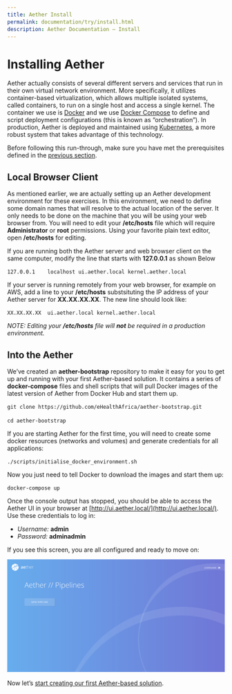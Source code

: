 ```yaml
---
title: Aether Install
permalink: documentation/try/install.html
description: Aether Documentation – Install
---
```

# Installing Aether
Aether actually consists of several different servers and services that run in their own virtual network environment.  More specifically, it utilizes container-based virtualization, which allows multiple isolated systems, called containers, to run on a single host and access a single kernel.  The container we use is [Docker](https://www.docker.com/) and we use [Docker Compose](https://docs.docker.com/compose/) to define and script deployment configurations (this is known as “orchestration”).  In production, Aether is deployed and maintained using [Kubernetes](https://kubernetes.io/), a more robust system that takes advantage of this technology.   

Before following this run-through, make sure you have met the prerequisites defined in the [previous section](index).
## Local Browser Client
As mentioned earlier, we are actually setting up an Aether development environment for these exercises.  In this environment, we need to define some domain names that will resolve to the actual location of the server.  It only needs to be done on the machine that you will be using your web browser from.  You will need to edit your **/etc/hosts** file which will require **Administrator** or **root** permissions.  Using your favorite plain text editor, open **/etc/hosts** for editing.  

If you are running both the Aether server and web browser client on the same computer, modify the line that starts with **127.0.0.1** as shown Below
```
127.0.0.1    localhost ui.aether.local kernel.aether.local
```
If your server is running remotely from your web browser, for example on AWS,  add a line to your **/etc/hosts** substsituting the IP address of your Aether server for **XX.XX.XX.XX**.  The new line should look like:
```
XX.XX.XX.XX  ui.aether.local kernel.aether.local
```

_NOTE: Editing your **/etc/hosts** file will **not** be required in a production environment._

## Into the Aether
We’ve created an **aether-bootstrap** repository to make it easy for you to get up and running with your first Aether-based solution. It contains a series of **docker-compose** files and shell scripts that will pull Docker images of the latest version of Aether from Docker Hub and start them up. 

```
git clone https://github.com/eHealthAfrica/aether-bootstrap.git

cd aether-bootstrap
```

If you are starting Aether for the first time, you will need to create some docker resources (networks and volumes) and generate credentials for all applications:

```
./scripts/initialise_docker_environment.sh
```

Now you just need to tell Docker to download the images and start them up:

```
docker-compose up
```

Once the console output has stopped, you should be able to access the Aether UI in your browser at [http://ui.aether.local/](http://ui.aether.local/). Use these credentials to log in:

- _Username:_ **admin**
- _Password:_ **adminadmin**

If you see this screen, you are all configured and ready to move on:

![AUX](/images/screenshots/pipelines-overview-start.png)

Now let’s [start creating our first Aether-based solution](walkthrough-core).

